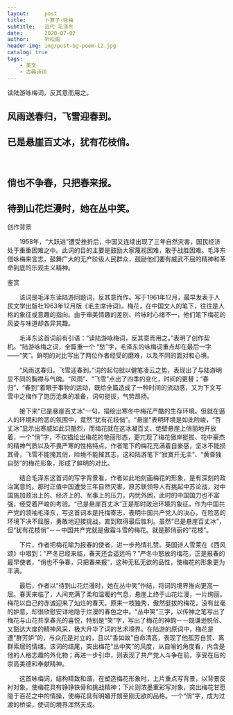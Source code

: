 ```yaml
---
layout:     post
title:      卜算子·咏梅
subtitle:   近代 毛泽东
date:       2020-07-02
author:     听松阁
header-img: img/post-bg-poem-12.jpg
catalog: true
tags:
    - 美文
    - 古典诗词
---
```


读陆游咏梅词，反其意而用之。



## 风雨送春归，飞雪迎春到。
## 已是悬崖百丈冰，犹有花枝俏。
&nbsp;
## 俏也不争春，只把春来报。
## 待到山花烂漫时，她在丛中笑。





创作背景



　　1958年，“大跃进”遭受挫折后，中国又连续出现了三年自然灾害，国民经济处于重重困难之中。此词的目的主要是鼓励大家蔑视困难，敢于战胜困难。毛泽东借咏梅来言志，鼓舞广大的无产阶级人民群众，鼓励他们要有威武不屈的精神和革命到底的乐观主义精神。





鉴赏



　　该词是毛泽东读陆游同题词，反其意而作。写于1961年12月，最早发表于人民文学出版社1963年12月版《毛主席诗词》。梅花，在中国文人的笔下，往往是人格的象征或意趣的指向。由于审美情趣的差别、吟咏时心绪不一，他们笔下梅花的风姿与味道却各异其趣。



　　毛泽东这首词前有引语：“读陆游咏梅词，反其意而用之。”表明了创作契机。“陆游咏梅之词，全篇重一个 “愁”字，毛泽东的咏梅词重点却在最后一字——“笑”。鲜明的对比写出了两位作者经受的磨难，以及不同的面对和心境。



　　“风雨送春归，飞雪迎春到。”词的起句就以健笔凌云之势，表现出了与陆游明显不同的胸襟与气魄。“风雨”、“飞雪”点出了四季的变化，时间的更替；“春归”、“春到”着眼于事物的运动，既给全篇造成了一种时间的流动感，又为下文写雪中之梅作了饱历沧桑的准备，词句挺拔，气势昂扬。



　　接下来“已是悬崖百丈冰”一句，描绘出寒冬中梅花严酷的生存环境。但就在逼人的环境和险恶的氛围中，竟然“犹有花枝俏”。“悬崖”表明环境是如此险峻，“百丈冰”显示出寒威如此只酷烈，而梅花就在这冰凝百丈、绝壁悬崖上俏丽地开放着，一个“俏”字，不仅描绘出梅花的艳丽形态，更兀现了梅花傲岸挺拔、花中豪杰的精神气质以及不畏严寒的性格特点。作者笔下的梅花充满着自豪感，坚冰不能损其骨，飞雪不能掩其俏，险境不能摧其志，这和陆游笔下“寂寞开无主”、“黄昏独自愁”的梅花形象，形成了鲜明的对比。



　　结合毛泽东这首词的写字背景看，作者如此地刻画梅花的形象，是有深刻的政治寓意的。那时正值中国遭受三年自然灾害，原苏联领导人有挑起中苏论战，对中国施加政治上的、经济上的、军事上的压力，内忧外困，此时的中国国力也不富强，经受着严峻的考验。“已是悬崖百丈冰”正是那时政治环境的象征。作为中国共产党的领袖毛泽东，写这首词本是托梅寄志，表明中国共产党人的决心，在险恶的环境下决不屈服，勇敢地迎接挑战，直到取得最后胜利。虽然“已是悬崖百丈冰”，但“犹有花枝俏”－－中国共产党就是傲霜斗雪的梅花。就是那俏丽的“花枝”。



　　下片，作者把梅花喻为报春的使者，进一步热情礼赞。英国诗人雪莱在《西风颂》中唱到：“严冬已经来临，春天还会遥远吗？”严冬中怒放的梅花，正是报春的最早使者，“俏也不争春，只把春来报”，这种无私无欲的品性，使梅花的形象更为丰满。



　　最后，作者以“待到山花烂漫时，她在丛中笑”作结，将词的境界推向更高一层。春天来临了，人间充满了柔和温暖的气息，悬崖上终于山花烂漫，一片绚丽。梅花以自己的赤诚迎来了灿烂的春天。原来一枝独秀，傲然挺拔的梅花，没有丝毫的妒意，却很欣慰安详地隐于烂漫的春色之中。“丛中笑”三字，以传神之笔写出了梅花与山花共享春光的喜悦，特别是“笑”字，写出了梅花的神韵－－既谦逊脱俗、又豁达大度的精神风采，极大升华了词的艺术境界。在陆游的原词中，梅花是遭“群芳妒”的，与众花是对立的，且以“香如故”自命清高，表现了他孤芳自赏、离群索居的情绪。该词的结尾，突出梅花“丛中笑”的风度，从自喻的角度看，内含是他的人格志趣的外化物；再进一步引申，则表现了共产党人斗争在前，享受在后的崇高美德和奉献精神。



　　这首咏梅词，结构精致和谐，在塑造梅花形象时，上片重点写背景，以背景反衬对象，使梅花具有铮铮铁骨和挑战精神；下片则浓墨重彩写对象，突出梅花甘愿隐于百花之中的情操，使梅花具有明媚开朗至刚无欲的品格。一个“俏”字，成为过渡的桥梁，使词的境界浑然天成。
